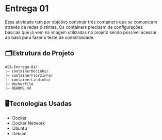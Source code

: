# Entrega 01
Essa atividade tem por objetivo construir três containers que se comunicam através de redes distintas. Os containers precisam de configurações básicas que já vem na imagem utilizadas no projeto sendo possível acessar ao bash para fazer o teste de conectividade.

## 🗂️Estrutura do Projeto
```
ASA-Entrega-01/
|— containerDocinho/ 
|— containerFlorzinha/
|— containerLindinha/
|— dockerfile
|— README.md 
```
## 🖥️Tecnologias Usadas

* Docker
* Docker Network
* Ubuntu
* Debian

